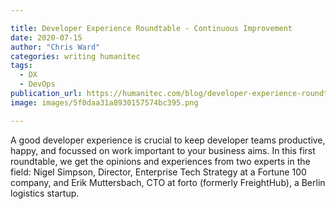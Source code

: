 ```yaml
---

title: Developer Experience Roundtable - Continuous Improvement
date: 2020-07-15
author: "Chris Ward"
categories: writing humanitec
tags: 
  - DX
  - DevOps
publication_url: https://humanitec.com/blog/developer-experience-roundtable-continuous-improvement-nigel-simpson-erik-muttersbach
image: images/5f0daa31a8930157574bc395.png

---
```

A good developer experience is crucial to keep developer teams productive, happy, and focussed on work important to your business aims. In this first roundtable, we get the opinions and experiences from two experts in the field: Nigel Simpson, Director, Enterprise Tech Strategy at a Fortune 100 company, and Erik Muttersbach, CTO at forto (formerly FreightHub), a Berlin logistics startup.